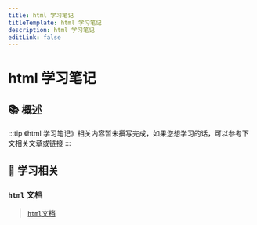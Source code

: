 ```yaml
---
title: html 学习笔记
titleTemplate: html 学习笔记
description: html 学习笔记
editLink: false
---
```


# html 学习笔记

## 📚 概述

:::tip
《html 学习笔记》相关内容暂未撰写完成，如果您想学习的话，可以参考下文相关文章或链接
:::

## 💯 学习相关

### `html` 文档

>  [`html`文档](https://www.w3school.com.cn/html/html5_intro.asp)
